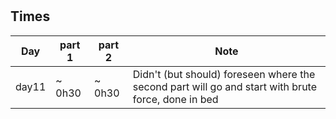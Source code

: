 #



## Times

| Day    | part 1 | part 2 | Note |
| -------- | ------- | ------- | ------ |
| day11  | ~ 0h30  | ~ 0h30 | Didn't (but should) foreseen where the second part will go and start with brute force, done in bed |


